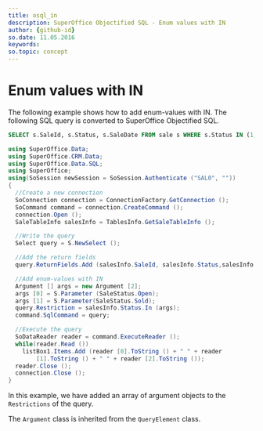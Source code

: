 ```yaml
---
title: osql_in
description: SuperOffice Objectified SQL - Enum values with IN
author: {github-id}
so.date: 11.05.2016
keywords:
so.topic: concept
---
```


# Enum values with IN

The following example shows how to add enum-values with IN. The following SQL query is converted to SuperOffice Objectified SQL.

```SQL
SELECT s.SaleId, s.Status, s.SaleDate FROM sale s WHERE s.Status IN (1,2)
```

```csharp
using SuperOffice.Data;
using SuperOffice.CRM.Data;
using SuperOffice.Data.SQL;
using SuperOffice;
using(SoSession newSession = SoSession.Authenticate ("SAL0", ""))
{
  //Create a new connection
  SoConnection connection = ConnectionFactory.GetConnection ();
  SoCommand command = connection.CreateCommand ();
  connection.Open ();
  SaleTableInfo salesInfo = TablesInfo.GetSaleTableInfo ();

  //Write the query
  Select query = S.NewSelect ();

  //Add the return fields
  query.ReturnFields.Add (salesInfo.SaleId, salesInfo.Status,salesInfo.Saledate);

  //Add enum-values with IN
  Argument [] args = new Argument [2];
  args [0] = S.Parameter (SaleStatus.Open);
  args [1] = S.Parameter(SaleStatus.Sold);
  query.Restriction = salesInfo.Status.In (args);
  command.SqlCommand = query;

  //Execute the query
  SoDataReader reader = command.ExecuteReader ();
  while(reader.Read ())
    listBox1.Items.Add (reader [0].ToString () + " " + reader
        [1].ToString () + " " + reader [2].ToString ());
  reader.Close ();
  connection.Close ();
}
```

In this example, we have added an array of argument objects to the `Restrictions` of the query.

The `Argument` class is inherited from the `QueryElement` class.
